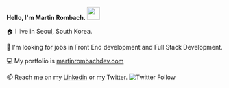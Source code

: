 **Hello, I'm Martin Rombach.** <img src="https://raw.githubusercontent.com/MartinHeinz/MartinHeinz/master/wave.gif" width="30px">

🏠 I live in Seoul, South Korea.

👀 I'm looking for jobs in Front End development and Full Stack Development.

💻 My portfolio is <a href="www.martinrombachdev.com">martinrombachdev.com</a>

📫 Reach me on my <a href="https://www.linkedin.com/in/martin-rombach-0a67b266/">Linkedin</a> or my Twitter. <img alt="Twitter Follow" src="https://img.shields.io/twitter/follow/MartinRombach88?style=social">





<!---
martinrombach88/martinrombach88 is a ✨ special ✨ repository because its `README.md` (this file) appears on your GitHub profile.
You can click the Preview link to take a look at your changes.
--->
